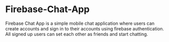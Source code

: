 # Firebase-Chat-App
Firebase Chat App is a simple mobile chat application where users can create accounts and sign in to their accounts using firebase authentication. All signed up users can set each other as friends and start chatting.
